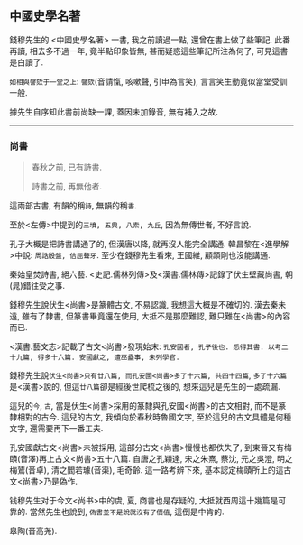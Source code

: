 ## 中國史學名著

錢穆先生的 <中國史學名著> 一書, 我之前讀過一點, 還曾在書上做了些筆記. 此番再讀, 相去多不過一年, 竟半點印象皆無, 甚而疑惑這些筆記所注為何了, 可見這書是白讀了.

`如相與謦欬于一堂之上`: `謦欬`(音請愾, 咳嗽聲, 引申為言笑), 言言笑生動竟似當堂受訓一般.

據先生自序知此書前尚缺一課, 蓋因未加錄音, 無有補入之故.

* * *

### 尚書

> 春秋之前, 已有詩書.
>
> 詩書之前, 再無他者.

這兩部古書, 有韻的稱`詩`, 無韻的稱`書`.

至於<左傳>中提到的`三墳, 五典, 八索, 九丘`, 因為無傳世者, 不好言說.

孔子大概是把詩書講通了的, 但漢唐以降, 就再沒人能完全講通. 韓昌黎在<進學解>中說: `周誥殷盤, 佶屈聱牙`. 至少在錢穆先生看來, 王國維, 顧頡剛也沒能講通.

秦始皇焚詩書, 絕六藝. <史記.儒林列傳>及<漢書.儒林傳>記錄了伏生壁藏尚書, 朝(晁)錯往受之事.

錢穆先生說伏生<尚書>是篆體古文, 不易認識, 我想這大概是不確切的. 漢去秦未遠, 雖有了隸書, 但篆書畢竟還在使用, 大抵不是那麼難認, 難只難在<尚書>的內容而已.

<漢書.藝文志>記載了古文<尚書>發現始末: `孔安國者, 孔子後也. 悉得其書. 以考二十九篇, 得多十六篇. 安國獻之, 遭巫蠱事, 未列學官.`

錢穆先生說`伏生<尚書>只有廿八篇, 而孔安國<尚書>多了十六篇, 共四十四篇`, `多了十六篇`是<漢書>說的, 但這`廿八篇`卻是經後世爬梳之後的, 想來這兒是先生的一處疏漏.

這兒的`今`, `古`, 當是伏生<尚書>採用的篆隸與孔安國<尚書>的古文相對, 而不是篆隸相對的古今.
 這兒的古文, 我傾向於春秋時魯國文字, 至於這兒的古文具體是何種文字, 還需要再下一番工夫.

孔安國獻古文<尚書>未被採用, 這部分古文<尚書>慢慢也都佚失了, 到東晉又有梅賾(音澤)再上古文<尚書>五十八篇. 自唐之孔穎達, 宋之朱熹, 蔡沈, 元之吳澄, 明之梅鷟(音卓), 清之閻若璩(音渠), 毛奇齡. 這一路考辨下來, 基本認定梅賾所上的這古文<尚書>乃是偽作.

钱穆先生对于今文<尚书>中的虞, 夏, 商書也是存疑的, 大抵就西周這十幾篇是可靠的. 當然先生也說到, `偽書並不是說就沒有了價值`, 這倒是中肯的.

皋陶(音高尧).